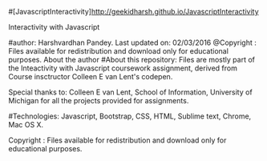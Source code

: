 #[JavascriptInteractivity]http://geekidharsh.github.io/JavascriptInteractivity
  
Interactivity with Javascript

#author: 
Harshvardhan Pandey. Last updated on: 02/03/2016
@Copyright : Files available for redistribution and download only for educational purposes.
About the author
#About this repository: 
Files are mostly part of the Inteactivity with Javascript coursework assignment, derived from Course insctructor Colleen E van Lent's codepen. 

Special thanks to: Colleen E van Lent, School of Information, University of Michigan for all the projects provided for assignments. 

#Technologies: 
Javascript, Bootstrap, CSS, HTML, Sublime text, Chrome, Mac OS X. 

Copyright : Files available for redistribution and download only for educational purposes.
